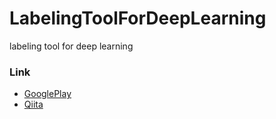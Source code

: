 # LabelingToolForDeepLearning
labeling tool for deep learning

### Link
- [GooglePlay](https://play.google.com/store/apps/details?id=com.tomoya.yololabelingtool)
- [Qiita](https://qiita.com/TomoyaFujita2016/items/1b0997e4fc77d89ae5e)
